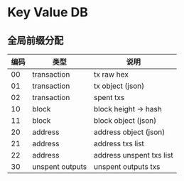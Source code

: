 # Key Value DB

## 全局前缀分配

编码 | 类型 | 说明 
------ | ------ | ------
00 | transaction | tx raw hex
01 | transaction | tx object (json)
02 | transaction | spent txs
10 | block | block height -> hash
11 | block | block object (json)
20 | address | address object (json) 
21 | address | address txs list
22 | address | address unspent txs list
30 | unspent outputs | unspent outputs txs


